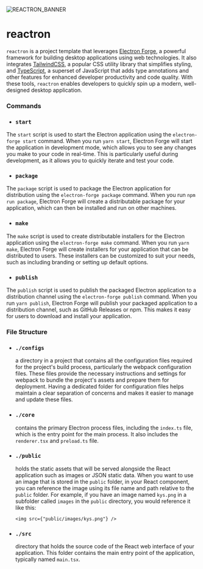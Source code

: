 ![REACTRON_BANNER](https://i.imgur.com/X0kJyXi.png)

# reactron

`reactron` is a project template that leverages [Electron Forge](https://www.electronforge.io/), a powerful framework for building desktop applications using web technologies. It also integrates [TailwindCSS](https://tailwindcss.com/), a popular CSS utility library that simplifies styling, and [TypeScript](https://www.typescriptlang.org/), a superset of JavaScript that adds type annotations and other features for enhanced developer productivity and code quality. With these tools, `reactron` enables developers to quickly spin up a modern, well-designed desktop application.

### Commands

- ### `start`

The `start` script is used to start the Electron application using the `electron-forge start` command. When you run `yarn start`, Electron Forge will start the application in development mode, which allows you to see any changes you make to your code in real-time. This is particularly useful during development, as it allows you to quickly iterate and test your code.

- ### `package`

The `package` script is used to package the Electron application for distribution using the `electron-forge package` command. When you run `npm run package`, Electron Forge will create a distributable package for your application, which can then be installed and run on other machines.

- ### `make`

The `make` script is used to create distributable installers for the Electron application using the `electron-forge make` command. When you run `yarn make`, Electron Forge will create installers for your application that can be distributed to users. These installers can be customized to suit your needs, such as including branding or setting up default options.

- ### `publish`

The `publish` script is used to publish the packaged Electron application to a distribution channel using the `electron-forge publish` command. When you run `yarn publish`, Electron Forge will publish your packaged application to a distribution channel, such as GitHub Releases or npm. This makes it easy for users to download and install your application.

### File Structure

- ### `./configs`
  a directory in a project that contains all the configuration files required for the project's build process, particularly the webpack configuration files. These files provide the necessary instructions and settings for webpack to bundle the project's assets and prepare them for deployment. Having a dedicated folder for configuration files helps maintain a clear separation of concerns and makes it easier to manage and update these files.
- ### `./core`
  contains the primary Electron process files, including the `index.ts` file, which is the entry point for the main process. It also includes the `renderer.tsx` and `preload.ts` file.
- ### `./public`

  holds the static assets that will be served alongside the React application such as images or JSON static data.
  When you want to use an image that is stored in the `public` folder, in your React component, you can reference the image using its file name and path relative to the `public` folder. For example, if you have an image named `kys.png` in a subfolder called `images` in the `public` directory, you would reference it like this:

  ```tsx
  <img src={"public/images/kys.png"} />
  ```

- ### `./src`
  directory that holds the source code of the React web interface of your application. This folder contains the main entry point of the application, typically named `main.tsx`.
